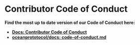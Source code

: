# Contributor Code of Conduct

**Find the most up to date version of our Code of Conduct here:**

- **[Docs: Contributor Code of Conduct](https://docs.oceanprotocol.com/concepts/code-of-conduct/)**
- **[oceanprototocol/docs: code-of-conduct.md](https://github.com/oceanprotocol/docs/blob/master/content/concepts/code-of-conduct.md)**
